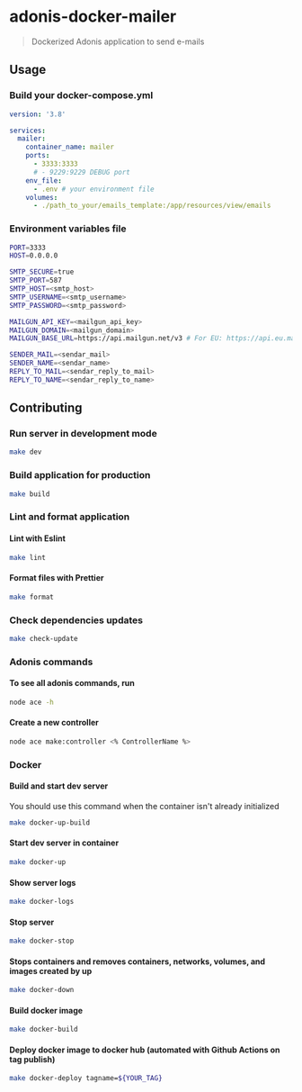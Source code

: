 # adonis-docker-mailer

> Dockerized Adonis application to send e-mails

## Usage

### Build your docker-compose.yml

```yml
version: '3.8'

services:
  mailer:
    container_name: mailer
    ports:
      - 3333:3333
      # - 9229:9229 DEBUG port
    env_file:
      - .env # your environment file
    volumes:
      - ./path_to_your/emails_template:/app/resources/view/emails
```

### Environment variables file

```sh
PORT=3333
HOST=0.0.0.0

SMTP_SECURE=true
SMTP_PORT=587
SMTP_HOST=<smtp_host>
SMTP_USERNAME=<smtp_username>
SMTP_PASSWORD=<smtp_password>

MAILGUN_API_KEY=<mailgun_api_key>
MAILGUN_DOMAIN=<mailgun_domain>
MAILGUN_BASE_URL=https://api.mailgun.net/v3 # For EU: https://api.eu.mailgun.net/v3

SENDER_MAIL=<sendar_mail>
SENDER_NAME=<sendar_name>
REPLY_TO_MAIL=<sendar_reply_to_mail>
REPLY_TO_NAME=<sendar_reply_to_name>
```

## Contributing

### Run server in development mode

```bash
make dev
```

### Build application for production

```bash
make build
```

### Lint and format application

#### Lint with Eslint

```bash
make lint
```

#### Format files with Prettier

```bash
make format
```

### Check dependencies updates

```bash
make check-update
```

### Adonis commands

#### To see all adonis commands, run

```bash
node ace -h
```

#### Create a new controller

```bash
node ace make:controller <% ControllerName %>
```

### Docker

#### Build and start dev server

You should use this command when the container isn't already initialized

```bash
make docker-up-build
```

#### Start dev server in container

```bash
make docker-up
```

#### Show server logs

```bash
make docker-logs
```

#### Stop server

```bash
make docker-stop
```

#### Stops containers and removes containers, networks, volumes, and images created by up

```bash
make docker-down
```

#### Build docker image

```bash
make docker-build
```

#### Deploy docker image to docker hub (automated with Github Actions on tag publish)

```bash
make docker-deploy tagname=${YOUR_TAG}
```
